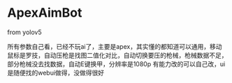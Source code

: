 # ApexAimBot
from yolov5 

所有参数自己看，已经不玩ai了，主要是apex，其实懂的都知道可以通用，移动鼠标是罗技，自动压枪是找图二值化对比，自动切换要压的枪械，枪械数据不足，部分枪械没去找数据，自动E键换甲，分辨率是1080p 有能力改的可以自己改，ui是随便找的webui做得，没做得很好

